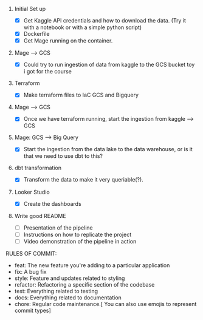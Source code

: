 1)  Initial Set up

    -   [x] Get Kaggle API credentials and how to download the data. (Try it with a notebook or with a simple python script)
    -   [x] Dockerfile
    -   [x] Get Mage running on the container.

2)  Mage --\> GCS

    -   [x] Could try to run ingestion of data from kaggle to the GCS bucket toy i got for the course

3)  Terraform

    -   [x] Make terraform files to IaC GCS and Bigquery

4)  Mage --\> GCS

    -   [x] Once we have terraform running, start the ingestion from kaggle --\> GCS

5)  Mage: GCS --\> Big Query

    -   [x] Start the ingestion from the data lake to the data warehouse, or is it that we need to use dbt to this?

6)  dbt transformation

    -   [x] Transform the data to make it very queriable(?).

7)  Looker Studio

    -   [x] Create the dashboards

8)  Write good README

    -   [ ] Presentation of the pipeline
    -   [ ] Instructions on how to replicate the project
    -   [ ] Video demonstration of the pipeline in action

RULES OF COMMIT:

-   feat: The new feature you're adding to a particular application
-   fix: A bug fix
-   style: Feature and updates related to styling
-   refactor: Refactoring a specific section of the codebase
-   test: Everything related to testing
-   docs: Everything related to documentation
-   chore: Regular code maintenance.\[ You can also use emojis to represent commit types\]